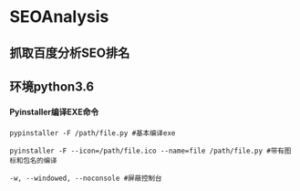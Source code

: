 # SEOAnalysis

## 抓取百度分析SEO排名

## 环境python3.6

#### Pyinstaller编译EXE命令
```
pypinstaller -F /path/file.py #基本编译exe

pyinstaller -F --icon=/path/file.ico --name=file /path/file.py #带有图标和包名的编译

-w, --windowed, --noconsole #屏蔽控制台


```

